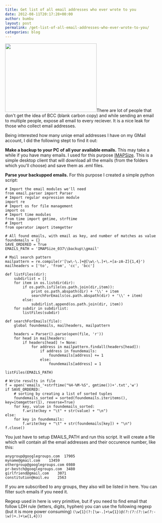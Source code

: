 ```yaml
---
title: Get list of all email addresses who ever wrote to you
date: 2012-08-11T20:17:28+00:00
author: bumbu
layout: post
permalink: /get-list-of-all-email-addresses-who-ever-wrote-to-you/
categories: blog
---
```

<a href="http://bumbu.me/wp-content/uploads/2012/08/emailer.png"><img class="alignleft size-medium wp-image-185" title="emailer" src="http://bumbu.me/wp-content/uploads/2012/08/emailer-300x225.png" alt="" width="300" height="225" /></a>There are lot of people that don't get the idea of BCC (blank carbon copy) and while sending an email to multiple people, expose all email to every reciever. It is a nice leak for those who collect email addresses.

Being interested how many uniqe email addresses I have on my GMail account, I did the following stept to find it out:

<strong>Make a backup to your PC of all your available emails.</strong> This may take a while if you have many emails. I used for this purpose <a href="http://www.broobles.com/imapsize/download.php" target="_blank">IMAPSize</a>. This is a simple desktop client that will download all the emails (from the folders which you'll choose) and save them as .eml files.

<strong>Parse your backupped emails.</strong> For this purpose I created a simple python script:
<pre class="language-python line-numbers"><code># Import the email modules we'll need
from email.parser import Parser
# Import regular expression module
import re
# Import os for file management
import os
# Import time modules
from time import gmtime, strftime
# Import
from operator import itemgetter

# All found emails, with email as key, and number of matches as value
foundemails = {}
SAVE_ORDERED = True
EMAILS_PATH = 'IMAPSize_037\\backup\\gmail'

# Mail search pattern
mailpattern = re.compile(r'[\w\-\.]+@[\w\-\.]+\.+[a-zA-Z]{1,4}')
mailheaders = ['to', 'from', 'cc', 'bcc']

def listFiles(dir):
    subdirlist = []
    for item in os.listdir(dir):
        if os.path.isfile(os.path.join(dir,item)):
            print os.path.abspath(dir) + '\\' + item
            searchForEmails(os.path.abspath(dir) + '\\' + item)
        else:
            subdirlist.append(os.path.join(dir, item))
    for subdir in subdirlist:
        listFiles(subdir)

def searchForEmails(file):
	global foundemails, mailheaders, mailpattern

	headers = Parser().parse(open(file, 'r'))
	for head in mailheaders:
		if headers[head] != None:
			for address in mailpattern.findall(headers[head]):
				if address in foundemails:
					foundemails[address] += 1
				else:
					foundemails[address] = 1

listFiles(EMAILS_PATH)

# Write results in file
f = open('emails_'+strftime("%H-%M-%S", gmtime())+'.txt','w')
if SAVE_ORDERED:
	# sorting by creating a list of sorted tuples
	foundemails_sorted = sorted(foundemails.iteritems(), key=itemgetter(1), reverse=True)
	for key, value in foundemails_sorted:
		f.write(key + "\t" + str(value) + "\n")
else:
	for key in foundemails:
		f.write(key + "\t" + str(foundemails[key]) + "\n")
f.close()</code></pre>
You just have to setup EMAILS_PATH and run this script. It will create a file which will contain all the email addresses and their occurence number, like this:
<pre class="language-none"><code>anygroup@googlegroups.com	17905
myname@gmail.com	13459
othergroup@googlegroups.com	6980
pr-bestch@googlegroups.com	3480
girlfriend@gmail.com	3071
constitution@mail.eu	2563</code></pre>
If you are subscribed to any groups, they also will be listed in here. You can filter such emails if you need it.

Regexp used in here is very primitive, but if you need to find email that follow LDH rule (letters, digits, hyphen) you can use the following regexp (but it is more power consuming)
<code>(\w{1}(?:[\w\-\.]+\w{1})*@(?:(?:(?:\w(?:\-\w)*)+\.)+\w{1,4}))</code>
